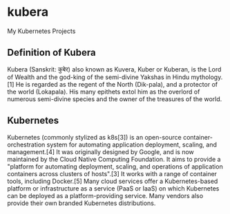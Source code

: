 # kubera
My Kubernetes Projects

## Definition of Kubera
Kubera (Sanskrit: कुबेर) also known as Kuvera, Kuber or Kuberan, is the Lord of Wealth and the god-king of the semi-divine Yakshas in Hindu mythology.[1] He is regarded as the regent of the North (Dik-pala), and a protector of the world (Lokapala). His many epithets extol him as the overlord of numerous semi-divine species and the owner of the treasures of the world.

## Kubernetes
Kubernetes (commonly stylized as k8s[3]) is an open-source container-orchestration system for automating application deployment, scaling, and management.[4] It was originally designed by Google, and is now maintained by the Cloud Native Computing Foundation. It aims to provide a "platform for automating deployment, scaling, and operations of application containers across clusters of hosts".[3] It works with a range of container tools, including Docker.[5] Many cloud services offer a Kubernetes-based platform or infrastructure as a service (PaaS or IaaS) on which Kubernetes can be deployed as a platform-providing service. Many vendors also provide their own branded Kubernetes distributions.

